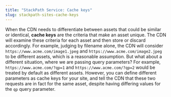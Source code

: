```yaml
---
title: "StackPath Service: Cache keys"
slug: stackpath-sites-cache-keys
---
```



When the CDN needs to differentiate between assets that could be similar or identical, **cache keys** are the criteria that make an asset unique.  The CDN will examine these criteria for each asset and then store or discard accordingly.  For example, judging by filename alone, the CDN will consider `https://www.acme.com/image1.jpeg` and `https://www.acme.com/image2.jpeg` to be different assets, which is a reasonable assumption.  But what about a different situation, where we are passing query parameters?  For example, `https://www.acme.com/?qp=1` and `https://www.acme.com/?qp=2` would be treated by default as different assets.  However, you can define different parameters as cache keys for your site, and tell the CDN that these two requests are in fact for the same asset, despite having differing values for the `qp` query parameter.
